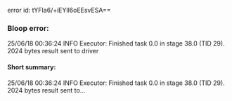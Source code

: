 error id: tYFIa6/+iEYll6oEEsvESA==
### Bloop error:

25/06/18 00:36:24 INFO Executor: Finished task 0.0 in stage 38.0 (TID 29). 2024 bytes result sent to driver
#### Short summary: 

25/06/18 00:36:24 INFO Executor: Finished task 0.0 in stage 38.0 (TID 29). 2024 bytes result sent to...